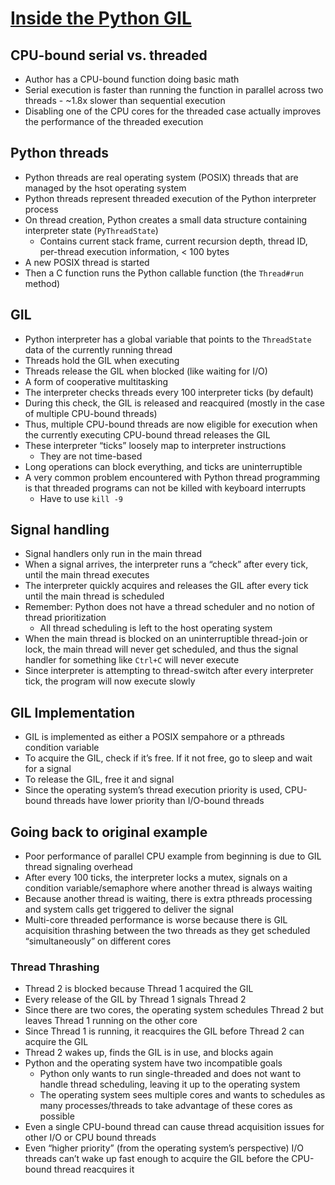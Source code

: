 # [Inside the Python GIL](https://www.dabeaz.com/python/GIL.pdf)

## CPU-bound serial vs. threaded

* Author has a CPU-bound function doing basic math
* Serial execution is faster than running the function in parallel across two threads - ~1.8x slower than sequential execution
* Disabling one of the CPU cores for the threaded case actually improves the performance of the threaded execution

## Python threads

* Python threads are real operating system (POSIX) threads that are managed by the hsot operating system
* Python threads represent threaded execution of the Python interpreter process
* On thread creation, Python creates a small data structure containing interpreter state (`PyThreadState`)
  * Contains current stack frame, current recursion depth, thread ID, per-thread execution information, < 100 bytes
* A new POSIX thread is started
* Then a C function runs the Python callable function (the `Thread#run` method)

## GIL

* Python interpreter has a global variable that points to the `ThreadState` data of the currently running thread
* Threads hold the GIL when executing
* Threads release the GIL when blocked (like waiting for I/O)
* A form of cooperative multitasking
* The interpreter checks threads every 100 interpreter ticks (by default)
* During this check, the GIL is released and reacquired (mostly in the case of multiple CPU-bound threads)
* Thus, multiple CPU-bound threads are now eligible for execution when the currently executing CPU-bound thread releases the GIL
* These interpreter “ticks” loosely map to interpreter instructions
  * They are not time-based
* Long operations can block everything, and ticks are uninterruptible
* A very common problem encountered with Python thread programming is that threaded programs can not be killed with keyboard interrupts
  * Have to use `kill -9`

## Signal handling

* Signal handlers only run in the main thread
* When a signal arrives, the interpreter runs a “check” after every tick, until the main thread executes
* The interpreter quickly acquires and releases the GIL after every tick until the main thread is scheduled
* Remember: Python does not have a thread scheduler and no notion of thread prioritization
  * All thread scheduling is left to the host operating system
* When the main thread is blocked on an uninterruptible thread-join or lock, the main thread will never get scheduled, and thus the signal handler for something like `Ctrl+C` will never execute
* Since interpreter is attempting to thread-switch after every interpreter tick, the program will now execute slowly

## GIL Implementation

* GIL is implemented as either a POSIX sempahore or a pthreads condition variable
* To acquire the GIL, check if it’s free. If it not free, go to sleep and wait for a signal
* To release the GIL, free it and signal
* Since the operating system’s thread execution priority is used, CPU-bound threads have lower priority than I/O-bound threads

## Going back to original example

* Poor performance of parallel CPU example from beginning is due to GIL thread signaling overhead
* After every 100 ticks, the interpreter locks a mutex, signals on a condition variable/semaphore where another thread is always waiting
* Because another thread is waiting, there is extra pthreads processing and system calls get triggered to deliver the signal
* Multi-core threaded performance is worse because there is GIL acquisition thrashing between the two threads as they get scheduled “simultaneously” on different cores

### Thread Thrashing

* Thread 2 is blocked because Thread 1 acquired the GIL
* Every release of the GIL by Thread 1 signals Thread 2
* Since there are two cores, the operating system schedules Thread 2 but leaves Thread 1 running on the other core
* Since Thread 1 is running, it reacquires the GIL before Thread 2 can acquire the GIL
* Thread 2 wakes up, finds the GIL is in use, and blocks again
* Python and the operating system have two incompatible goals
  * Python only wants to run single-threaded and does not want to handle thread scheduling, leaving it up to the operating system
  * The operating system sees multiple cores and wants to schedules as many processes/threads to take advantage of these cores as possible
* Even a single CPU-bound thread can cause thread acquisition issues for other I/O or CPU bound threads
* Even “higher priority” (from the operating system’s perspective) I/O threads can’t wake up fast enough to acquire the GIL before the CPU-bound thread reacquires it
